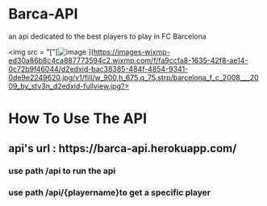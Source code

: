 # Barca-API
<P>an api dedicated to the best players to play in FC Barcelona </p>

<img src = "["[![image](https://user-images.githubusercontent.com/71595830/172394002-35d92511-9413-4b3e-b192-88df48e432cf.png)
](https://images-wixmp-ed30a86b8c4ca887773594c2.wixmp.com/f/fa9ccfa8-1635-42f8-ae14-0c72b9f46044/d2edxid-bac38385-484f-4854-9341-0de9e2249620.jpg/v1/fill/w_900,h_675,q_75,strp/barcelona_f_c_2008___2009_by_stv3n_d2edxid-fullview.jpg?>

<h1>How To Use The API</h1>
<h2>api's url : https://barca-api.herokuapp.com/</h2>

<h3> use path /api to run the api </h3>
<h3>use path /api/{playername}to get  a specific player</h3>
